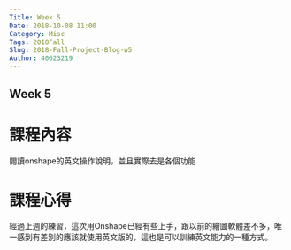 ```yaml
---
Title: Week 5
Date: 2018-10-08 11:00
Category: Misc
Tags: 2018Fall
Slug: 2018-Fall-Project-Blog-w5
Author: 40623219
---
```

<!-- PELICAN_END_SUMMARY -->
Week 5
----
# 課程內容

閱讀onshape的英文操作說明，並且實際去是各個功能


# 課程心得
經過上週的練習，這次用Onshape已經有些上手，跟以前的繪圖軟體差不多，唯一感到有差別的應該就使用英文版的，這也是可以訓練英文能力的一種方式。






